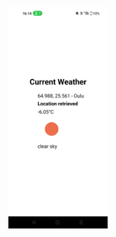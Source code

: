 <div>
    <img src="weatherTrackerKuva.jpg" alt="picture of the component" width="200" style="margin-right: 10px;" />
  
</div>
